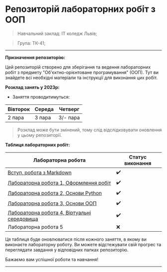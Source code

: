 # Репозиторій лабораторних робіт з ООП
> Навчальний заклад: ІТ коледж Львів;

> Група: ТК-41;
---

**Призначення репозиторію:**

Цей репозиторій створено для зберігання та ведення лабораторних робіт з предмету "Об'єктно-орієнтоване програмування" (ООП). Тут ви знайдете всі необхідні матеріали та інструкції для виконання цих робіт.

**Розклад занять у 2023р:**

- Заняття проводитимуться:

| Вівторок | Середа | Четверг |
|----------|--------|---------|
| 2 пара   | 3 пара | 3/- пара|

> Розклад може бути змінений, тому слід відслідковувати оновлення у цьому репозиторії.

**Таблиця лабораторних робіт:**

| Лабораторна робота | Статус виконання |
|---------------------|------------------|
| [Вступ, робота з Markdown](init/README.md)                        | :heavy_check_mark: |
| [Лабораторна робота 1, Оформлення робіт](1_lab/README.md)         | :heavy_check_mark: |
| [Лабораторна робота 2, Основи Python](2_lab/README.md)            | :heavy_check_mark: |
| [Лабораторна робота 3, Основи ООП](3_lab/README.md)               | :heavy_check_mark: |
| [Лабораторна робота 4, Віртуальні середовища](4_lab/README.md)    | :heavy_check_mark: |
| Лабораторна робота 5 | :x: |

Ця таблиця буде оновлюватися після кожного заняття, в якому ви виконаєте лабораторну роботу. Ви можете відстежувати свій прогрес та переглядати завдання у відповідних папках репозиторію.

Бажаємо вам успішної роботи та навчання!

---